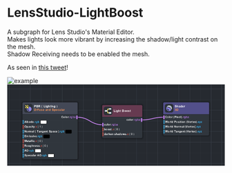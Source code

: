 # LensStudio-LightBoost
A subgraph for Lens Studio's Material Editor.   
Makes lights look more vibrant by increasing the shadow/light contrast on the mesh.  
Shadow Receiving needs to be enabled the mesh.

As seen in [this tweet](https://twitter.com/gospookyhq/status/1511813331920859142?s=20&t=fXJ_9HSC6Q1gZGa7gCyL7g)!
  
![example](https://github.com/ar-gospooky/LensStudio-LightBoost/blob/main/images/img1.gif?raw=true)
![example](https://github.com/ar-gospooky/LensStudio-LightBoost/blob/main/images/img0.png?raw=true)
